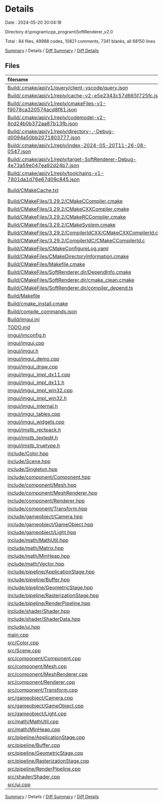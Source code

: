 # Details

Date : 2024-05-20 20:04:18

Directory d:\\program\\cpp_program\\SoftRenderer_v2.0

Total : 84 files,  49988 codes, 10821 comments, 7341 blanks, all 68150 lines

[Summary](results.md) / Details / [Diff Summary](diff.md) / [Diff Details](diff-details.md)

## Files
| filename | language | code | comment | blank | total |
| :--- | :--- | ---: | ---: | ---: | ---: |
| [Build/.cmake/api/v1/query/client-vscode/query.json](/Build/.cmake/api/v1/query/client-vscode/query.json) | JSON | 1 | 0 | 0 | 1 |
| [Build/.cmake/api/v1/reply/cache-v2-e5e2343c57d665f725fc.json](/Build/.cmake/api/v1/reply/cache-v2-e5e2343c57d665f725fc.json) | JSON | 1,339 | 0 | 1 | 1,340 |
| [Build/.cmake/api/v1/reply/cmakeFiles-v1-f9078ca320574acd8f81.json](/Build/.cmake/api/v1/reply/cmakeFiles-v1-f9078ca320574acd8f81.json) | JSON | 165 | 0 | 1 | 166 |
| [Build/.cmake/api/v1/reply/codemodel-v2-8cd24b0b372aa87b13fb.json](/Build/.cmake/api/v1/reply/codemodel-v2-8cd24b0b372aa87b13fb.json) | JSON | 60 | 0 | 1 | 61 |
| [Build/.cmake/api/v1/reply/directory-.-Debug-d0094a50bb2071803777.json](/Build/.cmake/api/v1/reply/directory-.-Debug-d0094a50bb2071803777.json) | JSON | 14 | 0 | 1 | 15 |
| [Build/.cmake/api/v1/reply/index-2024-05-20T11-26-08-0547.json](/Build/.cmake/api/v1/reply/index-2024-05-20T11-26-08-0547.json) | JSON | 132 | 0 | 1 | 133 |
| [Build/.cmake/api/v1/reply/target-SoftRenderer-Debug-4e73a59e047ea92d24b7.json](/Build/.cmake/api/v1/reply/target-SoftRenderer-Debug-4e73a59e047ea92d24b7.json) | JSON | 355 | 0 | 1 | 356 |
| [Build/.cmake/api/v1/reply/toolchains-v1-7801da1d76e67d09c845.json](/Build/.cmake/api/v1/reply/toolchains-v1-7801da1d76e67d09c845.json) | JSON | 136 | 0 | 1 | 137 |
| [Build/CMakeCache.txt](/Build/CMakeCache.txt) | CMake Cache | 340 | 0 | 77 | 417 |
| [Build/CMakeFiles/3.29.2/CMakeCCompiler.cmake](/Build/CMakeFiles/3.29.2/CMakeCCompiler.cmake) | CMake | 63 | 0 | 18 | 81 |
| [Build/CMakeFiles/3.29.2/CMakeCXXCompiler.cmake](/Build/CMakeFiles/3.29.2/CMakeCXXCompiler.cmake) | CMake | 73 | 0 | 20 | 93 |
| [Build/CMakeFiles/3.29.2/CMakeRCCompiler.cmake](/Build/CMakeFiles/3.29.2/CMakeRCCompiler.cmake) | CMake | 6 | 0 | 1 | 7 |
| [Build/CMakeFiles/3.29.2/CMakeSystem.cmake](/Build/CMakeFiles/3.29.2/CMakeSystem.cmake) | CMake | 10 | 0 | 6 | 16 |
| [Build/CMakeFiles/3.29.2/CompilerIdCXX/CMakeCXXCompilerId.cpp](/Build/CMakeFiles/3.29.2/CompilerIdCXX/CMakeCXXCompilerId.cpp) | C++ | 667 | 62 | 150 | 879 |
| [Build/CMakeFiles/3.29.2/CompilerIdC/CMakeCCompilerId.c](/Build/CMakeFiles/3.29.2/CompilerIdC/CMakeCCompilerId.c) | C | 682 | 61 | 153 | 896 |
| [Build/CMakeFiles/CMakeConfigureLog.yaml](/Build/CMakeFiles/CMakeConfigureLog.yaml) | YAML | 601 | 4 | 28 | 633 |
| [Build/CMakeFiles/CMakeDirectoryInformation.cmake](/Build/CMakeFiles/CMakeDirectoryInformation.cmake) | CMake | 12 | 0 | 5 | 17 |
| [Build/CMakeFiles/Makefile.cmake](/Build/CMakeFiles/Makefile.cmake) | CMake | 48 | 0 | 6 | 54 |
| [Build/CMakeFiles/SoftRenderer.dir/DependInfo.cmake](/Build/CMakeFiles/SoftRenderer.dir/DependInfo.cmake) | CMake | 43 | 0 | 7 | 50 |
| [Build/CMakeFiles/SoftRenderer.dir/cmake_clean.cmake](/Build/CMakeFiles/SoftRenderer.dir/cmake_clean.cmake) | CMake | 64 | 0 | 2 | 66 |
| [Build/CMakeFiles/SoftRenderer.dir/compiler_depend.ts](/Build/CMakeFiles/SoftRenderer.dir/compiler_depend.ts) | TypeScript | 2 | 0 | 1 | 3 |
| [Build/Makefile](/Build/Makefile) | Makefile | 555 | 125 | 203 | 883 |
| [Build/cmake_install.cmake](/Build/cmake_install.cmake) | CMake | 42 | 0 | 8 | 50 |
| [Build/compile_commands.json](/Build/compile_commands.json) | JSON | 164 | 0 | 0 | 164 |
| [Build/imgui.ini](/Build/imgui.ini) | Ini | 12 | 0 | 5 | 17 |
| [TODO.md](/TODO.md) | Markdown | 9 | 0 | 2 | 11 |
| [imgui/imconfig.h](/imgui/imconfig.h) | C++ | 1 | 110 | 21 | 132 |
| [imgui/imgui.cpp](/imgui/imgui.cpp) | C++ | 11,313 | 2,880 | 1,599 | 15,792 |
| [imgui/imgui.h](/imgui/imgui.h) | C++ | 2,063 | 959 | 305 | 3,327 |
| [imgui/imgui_demo.cpp](/imgui/imgui_demo.cpp) | C++ | 6,845 | 937 | 786 | 8,568 |
| [imgui/imgui_draw.cpp](/imgui/imgui_draw.cpp) | C++ | 3,669 | 476 | 478 | 4,623 |
| [imgui/imgui_impl_dx11.cpp](/imgui/imgui_impl_dx11.cpp) | C++ | 472 | 76 | 58 | 606 |
| [imgui/imgui_impl_dx11.h](/imgui/imgui_impl_dx11.h) | C++ | 12 | 13 | 8 | 33 |
| [imgui/imgui_impl_win32.cpp](/imgui/imgui_impl_win32.cpp) | C++ | 697 | 148 | 76 | 921 |
| [imgui/imgui_impl_win32.h](/imgui/imgui_impl_win32.h) | C++ | 15 | 28 | 10 | 53 |
| [imgui/imgui_internal.h](/imgui/imgui_internal.h) | C++ | 2,692 | 521 | 374 | 3,587 |
| [imgui/imgui_tables.cpp](/imgui/imgui_tables.cpp) | C++ | 2,962 | 957 | 479 | 4,398 |
| [imgui/imgui_widgets.cpp](/imgui/imgui_widgets.cpp) | C++ | 6,769 | 1,166 | 1,038 | 8,973 |
| [imgui/imstb_rectpack.h](/imgui/imstb_rectpack.h) | C++ | 324 | 229 | 75 | 628 |
| [imgui/imstb_textedit.h](/imgui/imstb_textedit.h) | C++ | 811 | 464 | 167 | 1,442 |
| [imgui/imstb_truetype.h](/imgui/imstb_truetype.h) | C++ | 3,485 | 1,010 | 591 | 5,086 |
| [include/Color.hpp](/include/Color.hpp) | C++ | 19 | 0 | 5 | 24 |
| [include/Scene.hpp](/include/Scene.hpp) | C++ | 20 | 0 | 6 | 26 |
| [include/Singleton.hpp](/include/Singleton.hpp) | C++ | 24 | 0 | 6 | 30 |
| [include/component/Component.hpp](/include/component/Component.hpp) | C++ | 12 | 1 | 5 | 18 |
| [include/component/Mesh.hpp](/include/component/Mesh.hpp) | C++ | 50 | 3 | 13 | 66 |
| [include/component/MeshRenderer.hpp](/include/component/MeshRenderer.hpp) | C++ | 21 | 0 | 9 | 30 |
| [include/component/Renderer.hpp](/include/component/Renderer.hpp) | C++ | 9 | 32 | 4 | 45 |
| [include/component/Transform.hpp](/include/component/Transform.hpp) | C++ | 15 | 0 | 4 | 19 |
| [include/gameobject/Camera.hpp](/include/gameobject/Camera.hpp) | C++ | 14 | 18 | 7 | 39 |
| [include/gameobject/GameObject.hpp](/include/gameobject/GameObject.hpp) | C++ | 38 | 0 | 13 | 51 |
| [include/gameobject/Light.hpp](/include/gameobject/Light.hpp) | C++ | 19 | 0 | 5 | 24 |
| [include/math/MathUtil.hpp](/include/math/MathUtil.hpp) | C++ | 12 | 0 | 9 | 21 |
| [include/math/Matrix.hpp](/include/math/Matrix.hpp) | C++ | 83 | 0 | 15 | 98 |
| [include/math/MinHeap.hpp](/include/math/MinHeap.hpp) | C++ | 22 | 0 | 5 | 27 |
| [include/math/Vector.hpp](/include/math/Vector.hpp) | C++ | 140 | 1 | 27 | 168 |
| [include/pipeline/ApplicationStage.hpp](/include/pipeline/ApplicationStage.hpp) | C++ | 15 | 6 | 4 | 25 |
| [include/pipeline/Buffer.hpp](/include/pipeline/Buffer.hpp) | C++ | 24 | 0 | 9 | 33 |
| [include/pipeline/GeometricStage.hpp](/include/pipeline/GeometricStage.hpp) | C++ | 22 | 5 | 5 | 32 |
| [include/pipeline/RasterizationStage.hpp](/include/pipeline/RasterizationStage.hpp) | C++ | 17 | 4 | 7 | 28 |
| [include/pipeline/RenderPipeline.hpp](/include/pipeline/RenderPipeline.hpp) | C++ | 37 | 0 | 15 | 52 |
| [include/shader/Shader.hpp](/include/shader/Shader.hpp) | C++ | 30 | 0 | 9 | 39 |
| [include/shader/ShaderData.hpp](/include/shader/ShaderData.hpp) | C++ | 55 | 17 | 11 | 83 |
| [include/ui.hpp](/include/ui.hpp) | C++ | 18 | 0 | 2 | 20 |
| [main.cpp](/main.cpp) | C++ | 42 | 24 | 14 | 80 |
| [src/Color.cpp](/src/Color.cpp) | C++ | 27 | 0 | 5 | 32 |
| [src/Scene.cpp](/src/Scene.cpp) | C++ | 32 | 0 | 7 | 39 |
| [src/component/Component.cpp](/src/component/Component.cpp) | C++ | 9 | 0 | 2 | 11 |
| [src/component/Mesh.cpp](/src/component/Mesh.cpp) | C++ | 243 | 21 | 61 | 325 |
| [src/component/MeshRenderer.cpp](/src/component/MeshRenderer.cpp) | C++ | 76 | 5 | 24 | 105 |
| [src/component/Renderer.cpp](/src/component/Renderer.cpp) | C++ | 10 | 264 | 8 | 282 |
| [src/component/Transform.cpp](/src/component/Transform.cpp) | C++ | 20 | 0 | 6 | 26 |
| [src/gameobject/Camera.cpp](/src/gameobject/Camera.cpp) | C++ | 79 | 122 | 9 | 210 |
| [src/gameobject/GameObject.cpp](/src/gameobject/GameObject.cpp) | C++ | 12 | 0 | 5 | 17 |
| [src/gameobject/Light.cpp](/src/gameobject/Light.cpp) | C++ | 1 | 0 | 4 | 5 |
| [src/math/MathUtil.cpp](/src/math/MathUtil.cpp) | C++ | 52 | 8 | 16 | 76 |
| [src/math/MinHeap.cpp](/src/math/MinHeap.cpp) | C++ | 67 | 0 | 15 | 82 |
| [src/pipeline/ApplicationStage.cpp](/src/pipeline/ApplicationStage.cpp) | C++ | 23 | 0 | 5 | 28 |
| [src/pipeline/Buffer.cpp](/src/pipeline/Buffer.cpp) | C++ | 118 | 7 | 17 | 142 |
| [src/pipeline/GeometricStage.cpp](/src/pipeline/GeometricStage.cpp) | C++ | 32 | 0 | 6 | 38 |
| [src/pipeline/RasterizationStage.cpp](/src/pipeline/RasterizationStage.cpp) | C++ | 13 | 3 | 6 | 22 |
| [src/pipeline/RenderPipeline.cpp](/src/pipeline/RenderPipeline.cpp) | C++ | 313 | 16 | 80 | 409 |
| [src/shader/Shader.cpp](/src/shader/Shader.cpp) | C++ | 159 | 33 | 28 | 220 |
| [src/ui.cpp](/src/ui.cpp) | C++ | 219 | 5 | 64 | 288 |

[Summary](results.md) / Details / [Diff Summary](diff.md) / [Diff Details](diff-details.md)